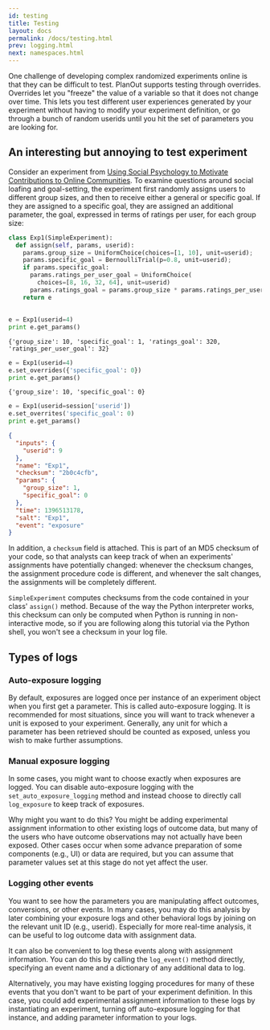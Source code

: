 ```yaml
---
id: testing
title: Testing 
layout: docs
permalink: /docs/testing.html
prev: logging.html
next: namespaces.html
---
```


One challenge of developing complex randomized experiments online is that they
can be difficult to test. PlanOut supports testing through overrides. Overrides
let you "freeze" the value of a variable so that it does not change over time.
This lets you test different user experiences generated by your experiment
without having to modify your experiment definition, or go through a bunch of
random userids until you hit the set of parameters you are looking for.

## An interesting but annoying to test experiment
Consider an experiment from [Using Social Psychology to Motivate Contributions
to Online Communities](http://repository.cmu.edu/cgi/viewcontent.cgi?article=1087&context=hcii).
To examine questions around social loafing and goal-setting, the experiment
first randomly assigns users to different group sizes, and then to receive
either a general or specific goal. If they are assigned to a specific goal,
they are assigned an additional parameter, the goal, expressed in terms of
ratings per user, for each group size:

```python
class Exp1(SimpleExperiment):
  def assign(self, params, userid):
    params.group_size = UniformChoice(choices=[1, 10], unit=userid);
    params.specific_goal = BernoulliTrial(p=0.8, unit=userid);
    if params.specific_goal:
      params.ratings_per_user_goal = UniformChoice(
        choices=[8, 16, 32, 64], unit=userid)
      params.ratings_goal = params.group_size * params.ratings_per_user_goal
    return e
```

##

```python
e = Exp1(userid=4)
print e.get_params()
```

```
{'group_size': 10, 'specific_goal': 1, 'ratings_goal': 320,  'ratings_per_user_goal': 32}
```

```python
e = Exp1(userid=4)
e.set_overrides({'specific_goal': 0})
print e.get_params()
```

```
{'group_size': 10, 'specific_goal': 0}
```

```python
e = Exp1(userid=session['userid'])
e.set_overrites('specific_goal': 0)
print e.get_params()
```



```json
{
  "inputs": {
    "userid": 9
  },
  "name": "Exp1",
  "checksum": "2b0c4cfb",
  "params": {
    "group_size": 1,
    "specific_goal": 0
  },
  "time": 1396513178,
  "salt": "Exp1",
  "event": "exposure"
}
```

In addition, a `checksum` field is attached. This is part of an MD5 checksum of
your code, so that analysts can keep track of when an experiments' assignments
have potentially changed: whenever the checksum changes, the assignment
procedure code is different, and whenever the salt changes, the assignments
will be completely different.

`SimpleExperiment` computes checksums from the code contained in your class'
`assign()` method.  Because of the way the Python interpreter works, this
checksum can only be computed when Python is running in non-interactive mode,
so if you are following along this tutorial via the Python shell, you won't
see a checksum in your log file.

## Types of logs

### Auto-exposure logging
By default, exposures are logged once per instance of an experiment object when you first get a parameter. This is called auto-exposure logging. It is recommended for most situations, since you will want to track whenever a unit is exposed to your experiment. Generally, any unit for which a parameter has been retrieved should be counted as exposed, unless you wish to make further assumptions.

### Manual exposure logging
In some cases, you might want to choose exactly when exposures are logged. You can disable auto-exposure logging  with the `set_auto_exposure_logging` method and instead choose to directly call `log_exposure` to keep track of exposures.

Why might you want to do this? You might be adding experimental assignment information to other existing logs of outcome data, but many of the users who have outcome observations may not actually have been exposed. Other cases occur when some advance preparation of some components (e.g., UI) or data are required, but you can assume that parameter values set at this stage do not yet affect the user.

### Logging other events
You want to see how the parameters you are manipulating affect outcomes, conversions, or other events.
In many cases, you may do this analysis by later combining your exposure logs and other behavioral logs by joining on the relevant unit ID (e.g., userid). Especially for more real-time analysis, it can be useful to log outcome data with assignment data.

It can also be convenient to log these events along with assignment information. You can do this by calling the `log_event()` method directly, specifying an event name and a dictionary of any additional data to log.

Alternatively, you may have existing logging procedures for many of these events that you don't want to be part of your experiment definition. In this case, you could add experimental assignment information to these logs by instantiating an experiment, turning off auto-exposure logging for that instance, and adding parameter information to your logs.
